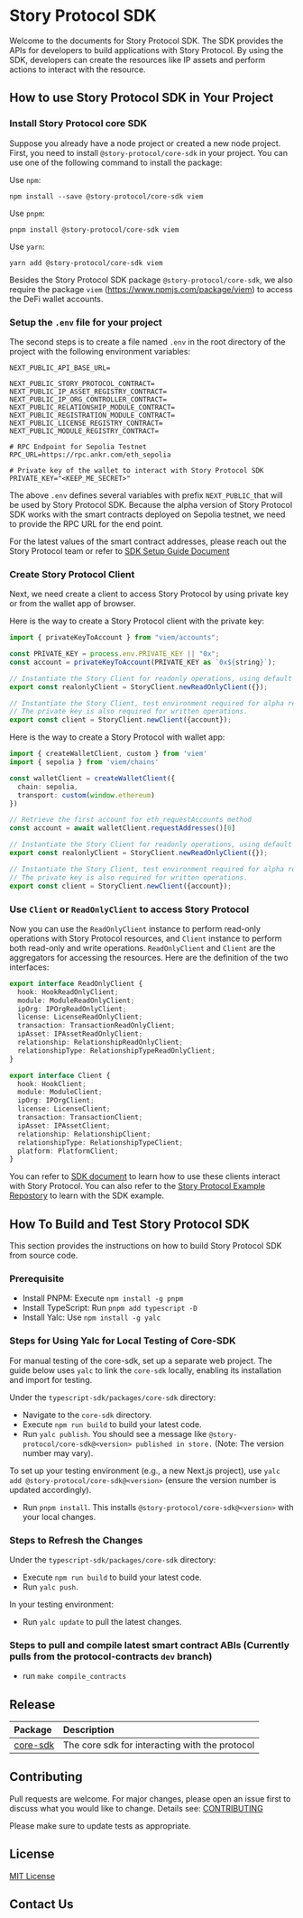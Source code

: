 # Story Protocol SDK

Welcome to the documents for Story Protocol SDK. The SDK provides the APIs for developers to build applications with Story Protocol. By using the SDK, developers can create the resources like IP assets and perform actions to interact with the resource.

## How to use Story Protocol SDK in Your Project

### Install Story Protocol core SDK
Suppose you already have a node project or created a new node project. First, you need to install `@story-protocol/core-sdk` in your project. You can use one of the following command to install the package:

Use `npm`:
```
npm install --save @story-protocol/core-sdk viem
```

Use `pnpm`:
```
pnpm install @story-protocol/core-sdk viem
```

Use `yarn`:
```
yarn add @story-protocol/core-sdk viem
```

Besides the Story Protocol SDK package `@story-protocol/core-sdk`, we also require the package `viem` (https://www.npmjs.com/package/viem) to access the DeFi wallet accounts.

### Setup the `.env` file for your project

The second steps is to create a file named `.env` in the root directory of the project with the following environment variables:

```
NEXT_PUBLIC_API_BASE_URL=

NEXT_PUBLIC_STORY_PROTOCOL_CONTRACT=
NEXT_PUBLIC_IP_ASSET_REGISTRY_CONTRACT=
NEXT_PUBLIC_IP_ORG_CONTROLLER_CONTRACT=
NEXT_PUBLIC_RELATIONSHIP_MODULE_CONTRACT=
NEXT_PUBLIC_REGISTRATION_MODULE_CONTRACT=
NEXT_PUBLIC_LICENSE_REGISTRY_CONTRACT=
NEXT_PUBLIC_MODULE_REGISTRY_CONTRACT=

# RPC Endpoint for Sepolia Testnet
RPC_URL=https://rpc.ankr.com/eth_sepolia

# Private key of the wallet to interact with Story Protocol SDK
PRIVATE_KEY="<KEEP_ME_SECRET>"
```

The above `.env` defines several variables with prefix `NEXT_PUBLIC_`that will be used by Story Protocol SDK. Because the alpha version of Story Protocol SDK works with the smart contracts deployed on Sepolia testnet, we need to provide the RPC URL for the end point.

For the latest values of the smart contract addresses, please reach out the Story Protocol team or refer to [SDK Setup Guide Document](https://docs.storyprotocol.xyz/docs/setup)

### Create Story Protocol Client

Next, we need create a client to access Story Protocol by using private key or from the wallet app of browser.

Here is the way to create a Story Protocol client with the private key:

```typescript
import { privateKeyToAccount } from "viem/accounts";

const PRIVATE_KEY = process.env.PRIVATE_KEY || "0x";
const account = privateKeyToAccount(PRIVATE_KEY as `0x${string}`);

// Instantiate the Story Client for readonly operations, using default 
export const realonlyClient = StoryClient.newReadOnlyClient({});

// Instantiate the Story Client, test environment required for alpha release.
// The private key is also required for written operations.
export const client = StoryClient.newClient({account});
```

Here is the way to create a Story Protocol with wallet app:

```typescript
import { createWalletClient, custom } from 'viem'
import { sepolia } from 'viem/chains'

const walletClient = createWalletClient({
  chain: sepolia,
  transport: custom(window.ethereum)
})

// Retrieve the first account for eth_requestAccounts method
const account = await walletClient.requestAddresses()[0]

// Instantiate the Story Client for readonly operations, using default 
export const realonlyClient = StoryClient.newReadOnlyClient({});

// Instantiate the Story Client, test environment required for alpha release.
// The private key is also required for written operations.
export const client = StoryClient.newClient({account});
```

### Use `Client` or `ReadOnlyClient` to access Story Protocol

Now you can use the `ReadOnlyClient` instance to perform read-only operations with Story Protocol resources, and `Client` instance to perform both read-only and write operations. `ReadOnlyClient` and `Client` are the aggregators for accessing the resources. Here are the definition of the two interfaces:

```Typescript
export interface ReadOnlyClient {
  hook: HookReadOnlyClient;
  module: ModuleReadOnlyClient;
  ipOrg: IPOrgReadOnlyClient;
  license: LicenseReadOnlyClient;
  transaction: TransactionReadOnlyClient;
  ipAsset: IPAssetReadOnlyClient;
  relationship: RelationshipReadOnlyClient;
  relationshipType: RelationshipTypeReadOnlyClient;
}

export interface Client {
  hook: HookClient;
  module: ModuleClient;
  ipOrg: IPOrgClient;
  license: LicenseClient;
  transaction: TransactionClient;
  ipAsset: IPAssetClient;
  relationship: RelationshipClient;
  relationshipType: RelationshipTypeClient;
  platform: PlatformClient;
}
```

You can refer to [SDK document](https://docs.storyprotocol.xyz/docs/overview-1) to learn how to use these clients interact with Story Protocol. You can also refer to the [Story Protocol Example Repostory](https://github.com/storyprotocol/my-story-protocol-example/) to learn with the SDK example.

## How To Build and Test Story Protocol SDK

This section provides the instructions on how to build Story Protocol SDK from source code.

### Prerequisite

* Install PNPM: Execute `npm install -g pnpm`
* Install TypeScript: Run `pnpm add typescript -D`
* Install Yalc: Use `npm install -g yalc`

### Steps for Using Yalc for Local Testing of Core-SDK
For manual testing of the core-sdk, set up a separate web project. The guide below uses `yalc` to link the `core-sdk` locally, enabling its installation and import for testing.

Under the `typescript-sdk/packages/core-sdk` directory:
* Navigate to the `core-sdk` directory.
* Execute `npm run build` to build your latest code.
* Run `yalc publish`. You should see a message like `@story-protocol/core-sdk@<version> published in store.` (Note: The version number may vary).

To set up your testing environment (e.g., a new Next.js project), use `yalc add @story-protocol/core-sdk@<version>` (ensure the version number is updated accordingly).
* Run `pnpm install`. This installs `@story-protocol/core-sdk@<version>` with your local changes.

### Steps to Refresh the Changes
Under the `typescript-sdk/packages/core-sdk` directory:
* Execute `npm run build` to build your latest code.
* Run `yalc push`.

In your testing environment:
* Run `yalc update` to pull the latest changes.

### Steps to pull and compile latest smart contract ABIs (Currently pulls from the protocol-contracts `dev` branch)
* run `make compile_contracts`

## Release

| Package                         | Description                                    |
| :------------------------------ | :--------------------------------------------- |
| [core-sdk](./packages/core-sdk) | The core sdk for interacting with the protocol |

## Contributing

Pull requests are welcome. For major changes, please open an issue first
to discuss what you would like to change. Details see: [CONTRIBUTING](/CONTRIBUTING.md)

Please make sure to update tests as appropriate.

## License

[MIT License](/LICENSE.md)

## Contact Us

